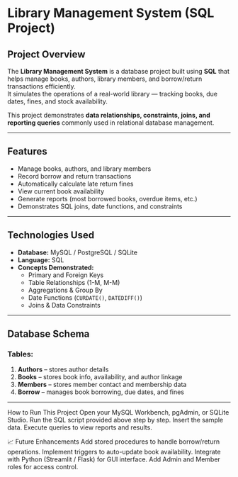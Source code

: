 # Library Management System (SQL Project)

## Project Overview
The **Library Management System** is a database project built using **SQL** that helps manage books, authors, library members, and borrow/return transactions efficiently.  
It simulates the operations of a real-world library — tracking books, due dates, fines, and stock availability.

This project demonstrates **data relationships, constraints, joins, and reporting queries** commonly used in relational database management.

---

## Features
- Manage books, authors, and library members  
- Record borrow and return transactions  
- Automatically calculate late return fines  
- View current book availability  
- Generate reports (most borrowed books, overdue items, etc.)  
- Demonstrates SQL joins, date functions, and constraints  

---

## Technologies Used
- **Database:** MySQL / PostgreSQL / SQLite  
- **Language:** SQL  
- **Concepts Demonstrated:**  
  - Primary and Foreign Keys  
  - Table Relationships (1-M, M-M)  
  - Aggregations & Group By  
  - Date Functions (`CURDATE()`, `DATEDIFF()`)  
  - Joins & Data Constraints  

---

## Database Schema

### Tables:
1. **Authors** – stores author details  
2. **Books** – stores book info, availability, and author linkage  
3. **Members** – stores member contact and membership data  
4. **Borrow** – manages book borrowing, due dates, and fines  

---

How to Run This Project
Open your MySQL Workbench, pgAdmin, or SQLite Studio.
Run the SQL script provided above step by step.
Insert the sample data.
Execute queries to view reports and results.

📈 Future Enhancements
Add stored procedures to handle borrow/return operations.
Implement triggers to auto-update book availability.
Integrate with Python (Streamlit / Flask) for GUI interface.
Add Admin and Member roles for access control.
